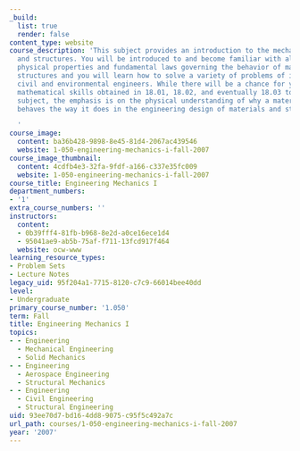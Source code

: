 ```yaml
---
_build:
  list: true
  render: false
content_type: website
course_description: 'This subject provides an introduction to the mechanics of materials
  and structures. You will be introduced to and become familiar with all relevant
  physical properties and fundamental laws governing the behavior of materials and
  structures and you will learn how to solve a variety of problems of interest to
  civil and environmental engineers. While there will be a chance for you to put your
  mathematical skills obtained in 18.01, 18.02, and eventually 18.03 to use in this
  subject, the emphasis is on the physical understanding of why a material or structure
  behaves the way it does in the engineering design of materials and structures.

  '
course_image:
  content: ba36b428-9898-8e45-81d4-2067ac439546
  website: 1-050-engineering-mechanics-i-fall-2007
course_image_thumbnail:
  content: 4cdfb4e3-32fa-9fdf-a166-c337e35fc009
  website: 1-050-engineering-mechanics-i-fall-2007
course_title: Engineering Mechanics I
department_numbers:
- '1'
extra_course_numbers: ''
instructors:
  content:
  - 0b39fff4-81fb-b968-8e2d-a0ce16ece1d4
  - 95041ae9-ab5b-75af-f711-13fcd917f464
  website: ocw-www
learning_resource_types:
- Problem Sets
- Lecture Notes
legacy_uid: 95f204a1-7715-8120-c7c9-66014bee40dd
level:
- Undergraduate
primary_course_number: '1.050'
term: Fall
title: Engineering Mechanics I
topics:
- - Engineering
  - Mechanical Engineering
  - Solid Mechanics
- - Engineering
  - Aerospace Engineering
  - Structural Mechanics
- - Engineering
  - Civil Engineering
  - Structural Engineering
uid: 93ee70d7-bd16-4dd8-9075-c95f5c492a7c
url_path: courses/1-050-engineering-mechanics-i-fall-2007
year: '2007'
---
```

